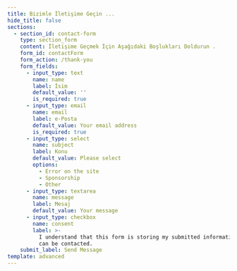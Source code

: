 ```yaml
---
title: Bizimle İletişime Geçin ...
hide_title: false
sections:
  - section_id: contact-form
    type: section_form
    content: İletişime Geçmek İçin Aşağıdaki Boşlukları Doldurun .
    form_id: contactForm
    form_action: /thank-you
    form_fields:
      - input_type: text
        name: name
        label: İsim
        default_value: ''
        is_required: true
      - input_type: email
        name: email
        label: e-Posta
        default_value: Your email address
        is_required: true
      - input_type: select
        name: subject
        label: Konu
        default_value: Please select
        options:
          - Error on the site
          - Sponsorship
          - Other
      - input_type: textarea
        name: message
        label: Mesaj
        default_value: Your message
      - input_type: checkbox
        name: consent
        label: >-
          I understand that this form is storing my submitted information so I
          can be contacted.
    submit_label: Send Message
template: advanced
---
```

